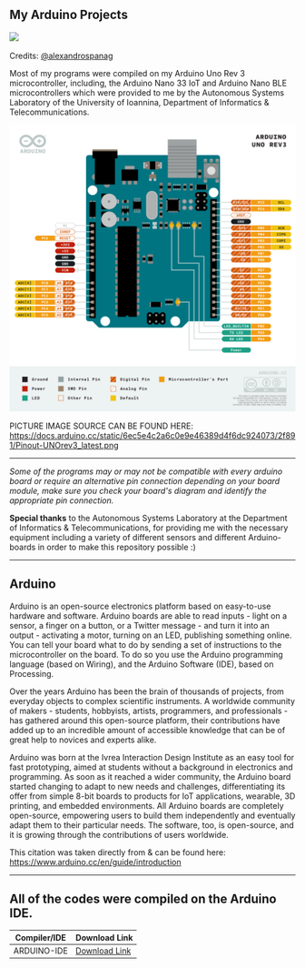 My Arduino Projects
------

<img src="https://img.shields.io/bower/l/mi">


Credits: [@alexandrospanag](https://github.com/alexandrospanag)


Most of my programs were compiled on my Arduino Uno Rev 3 microcontroller, including, the Arduino Nano 33 IoT and Arduino Nano BLE microcontrollers which were provided to me by the Autonomous Systems Laboratory of the University of Ioannina, Department of Informatics & Telecommunications.



![](https://raw.githubusercontent.com/AlexandrosPanag/My_Arduino_Projects/main/Uno%20Rev%203.png?token=GHSAT0AAAAAACDZLB4RLAOIPLRC3XFY7VXMZGP76QA)



PICTURE IMAGE SOURCE CAN BE FOUND HERE: https://docs.arduino.cc/static/6ec5e4c2a6c0e9e46389d4f6dc924073/2f891/Pinout-UNOrev3_latest.png



---------------------------------------------------------------------------------------------------------------------------------------


_Some of the programs may or may not be compatible with every arduino board or require an alternative pin connection depending on your board module, make sure you check your board's diagram and identify the appropriate pin connection._


__Special thanks__ to the Autonomous Systems Laboratory at the Department of Informatics & Telecommunications, for providing me with the necessary equipment including a variety of different sensors and different Arduino-boards in order to make this repository possible :)

--------------------
Arduino
--------------------


Arduino is an open-source electronics platform based on easy-to-use hardware and software. Arduino boards are able to read inputs - light on a sensor, a finger on a button, or a Twitter message - and turn it into an output - activating a motor, turning on an LED, publishing something online. You can tell your board what to do by sending a set of instructions to the microcontroller on the board. To do so you use the Arduino programming language (based on Wiring), and the Arduino Software (IDE), based on Processing.

Over the years Arduino has been the brain of thousands of projects, from everyday objects to complex scientific instruments. A worldwide community of makers - students, hobbyists, artists, programmers, and professionals - has gathered around this open-source platform, their contributions have added up to an incredible amount of accessible knowledge that can be of great help to novices and experts alike.

Arduino was born at the Ivrea Interaction Design Institute as an easy tool for fast prototyping, aimed at students without a background in electronics and programming. As soon as it reached a wider community, the Arduino board started changing to adapt to new needs and challenges, differentiating its offer from simple 8-bit boards to products for IoT applications, wearable, 3D printing, and embedded environments. All Arduino boards are completely open-source, empowering users to build them independently and eventually adapt them to their particular needs. The software, too, is open-source, and it is growing through the contributions of users worldwide.

This citation was taken directly from & can be found here: https://www.arduino.cc/en/guide/introduction


-----
All of the codes were compiled on the Arduino IDE.
-----


| Compiler/IDE | Download Link |
| --------------- | ---------------- |
| ARDUINO-IDE | [Download Link](https://www.arduino.cc/en/software) |

